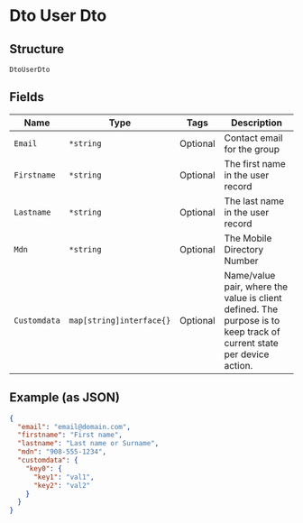 
# Dto User Dto

## Structure

`DtoUserDto`

## Fields

| Name | Type | Tags | Description |
|  --- | --- | --- | --- |
| `Email` | `*string` | Optional | Contact email for the group |
| `Firstname` | `*string` | Optional | The first name in the user record |
| `Lastname` | `*string` | Optional | The last name in the user record |
| `Mdn` | `*string` | Optional | The Mobile Directory Number |
| `Customdata` | `map[string]interface{}` | Optional | Name/value pair, where the value is client defined.  The purpose is to keep track of current state per device action. |

## Example (as JSON)

```json
{
  "email": "email@domain.com",
  "firstname": "First name",
  "lastname": "Last name or Surname",
  "mdn": "908-555-1234",
  "customdata": {
    "key0": {
      "key1": "val1",
      "key2": "val2"
    }
  }
}
```


